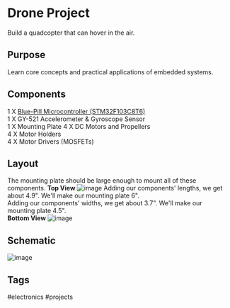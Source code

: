 # Drone Project

Build a quadcopter that can hover in the air.  

## Purpose
Learn core concepts and practical applications of embedded systems.  

## Components
1 X [Blue-Pill Microcontroller (STM32F103C8T6)](../202306171654/README.md)  
1 X GY-521 Accelerometer & Gyroscope Sensor  
1 X Mounting Plate
4 X DC Motors and Propellers  
4 X Motor Holders  
4 X Motor Drivers (MOSFETs)  

## Layout
The mounting plate should be large enough to mount all of these components. 
**Top View**
![image](./Sat_Jun_17_10:56:10_AM_PDT_2023.png)
Adding our components' lengths, we get about 4.9". We'll make our mounting plate 6".  
Adding our components' widths, we get about 3.7". We'll make our mounting plate 4.5".  
**Bottom View**
![image](./Sat_Jun_17_10:56:30_AM_PDT_2023.png)


## Schematic
![image](./Sat_Jun_17_10:19:28_AM_PDT_2023.png)

## Tags
#electronics #projects
